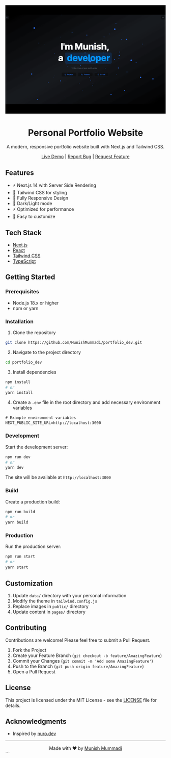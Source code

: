 
<div align="center">
  <a href="https://munishdev.fun" target="_blank">
    <img alt='Portfolio Website Screenshot' src="./public/Screenshot.png" />
  </a>

  # Personal Portfolio Website

  A modern, responsive portfolio website built with Next.js and Tailwind CSS.
  
  [Live Demo](https://munishdev.fun) | [Report Bug](https://github.com/MunishMummadi/portfolio_dev/issues) | [Request Feature](https://github.com/MunishMummadi/portfolio_dev/issues)
</div>

## Features

- ⚡️ Next.js 14 with Server Side Rendering
- 🎨 Tailwind CSS for styling 
- 📱 Fully Responsive Design
- 🌙 Dark/Light mode
- ⚡ Optimized for performance
- 🔧 Easy to customize

## Tech Stack

- [Next.js](https://nextjs.org/)
- [React](https://reactjs.org/)
- [Tailwind CSS](https://tailwindcss.com/)
- [TypeScript](https://www.typescriptlang.org/)

## Getting Started

### Prerequisites

- Node.js 18.x or higher
- npm or yarn

### Installation

1. Clone the repository
```bash
git clone https://github.com/MunishMummadi/portfolio_dev.git
```

2. Navigate to the project directory
```bash
cd portfolio_dev
```

3. Install dependencies
```bash
npm install
# or
yarn install
```

4. Create a `.env` file in the root directory and add necessary environment variables
```env
# Example environment variables
NEXT_PUBLIC_SITE_URL=http://localhost:3000
```

### Development

Start the development server:
```bash
npm run dev
# or
yarn dev
```

The site will be available at `http://localhost:3000`

### Build

Create a production build:
```bash
npm run build
# or
yarn build
```

### Production

Run the production server:
```bash
npm run start
# or
yarn start
```

## Customization

1. Update `data/` directory with your personal information
2. Modify the theme in `tailwind.config.js`
3. Replace images in `public/` directory
4. Update content in `pages/` directory

## Contributing

Contributions are welcome! Please feel free to submit a Pull Request.

1. Fork the Project
2. Create your Feature Branch (`git checkout -b feature/AmazingFeature`)
3. Commit your Changes (`git commit -m 'Add some AmazingFeature'`)
4. Push to the Branch (`git push origin feature/AmazingFeature`)
5. Open a Pull Request

## License

This project is licensed under the MIT License - see the [LICENSE](LICENSE) file for details.

## Acknowledgments

- Inspired by [nuro.dev](https://github.com/NuroDev/nuro.dev)

---

<div align="center">
  Made with ❤️ by <a href="https://munishdev.fun">Munish Mummadi</a>
</div>
```
